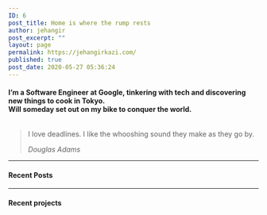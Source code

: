 ```yaml
---
ID: 6
post_title: Home is where the rump rests
author: jehangir
post_excerpt: ""
layout: page
permalink: https://jehangirkazi.com/
published: true
post_date: 2020-05-27 05:36:24
---
```

<!-- wp:group {"align":"wide"} -->
<div class="wp-block-group alignwide"><div class="wp-block-group__inner-container"><!-- wp:columns -->
<div class="wp-block-columns"><!-- wp:column {"verticalAlignment":"center"} -->
<div class="wp-block-column is-vertically-aligned-center"><!-- wp:heading {"level":4} -->
<h4>I’m a Software Engineer at Google, tinkering with tech and discovering new things to cook in Tokyo.<br>Will someday set out on my bike to conquer the world.</h4>
<!-- /wp:heading --></div>
<!-- /wp:column -->

<!-- wp:column -->
<div class="wp-block-column"><!-- wp:group -->
<div class="wp-block-group"><div class="wp-block-group__inner-container"><!-- wp:image {"align":"right","id":165,"sizeSlug":"large","className":"is-style-rounded"} -->
<div class="wp-block-image is-style-rounded"><figure class="alignright size-large"><img src="https://jehangirkazi.com/wp-content/uploads/2020/05/299F9445-5594-4334-BDFF-D420EC4733AD-1-1024x962.jpeg" alt="" class="wp-image-165"/></figure></div>
<!-- /wp:image --></div></div>
<!-- /wp:group --></div>
<!-- /wp:column --></div>
<!-- /wp:columns --></div></div>
<!-- /wp:group -->

<!-- wp:group {"align":"wide"} -->
<div class="wp-block-group alignwide"><div class="wp-block-group__inner-container"><!-- wp:quote {"className":"is-style-large"} -->
<blockquote class="wp-block-quote is-style-large"><p>I love deadlines. I like the whooshing sound they make as they go by.</p><cite>Douglas Adams</cite></blockquote>
<!-- /wp:quote --></div></div>
<!-- /wp:group -->

<!-- wp:separator -->
<hr class="wp-block-separator"/>
<!-- /wp:separator -->

<!-- wp:heading {"level":4} -->
<h4>Recent Posts</h4>
<!-- /wp:heading -->

<!-- wp:latest-posts {"categories":"6","postsToShow":4,"displayPostContent":true,"displayPostDate":true,"postLayout":"grid","columns":2,"displayFeaturedImage":true,"featuredImageAlign":"left","featuredImageSizeWidth":150,"featuredImageSizeHeight":150} /-->

<!-- wp:separator -->
<hr class="wp-block-separator"/>
<!-- /wp:separator -->

<!-- wp:heading {"level":4} -->
<h4>Recent projects</h4>
<!-- /wp:heading -->

<!-- wp:latest-posts {"categories":"7","postsToShow":4,"displayPostContent":true,"displayPostDate":true,"postLayout":"grid","columns":2,"displayFeaturedImage":true,"featuredImageAlign":"left","featuredImageSizeWidth":150,"featuredImageSizeHeight":150} /-->

<!-- wp:paragraph -->
<p></p>
<!-- /wp:paragraph -->